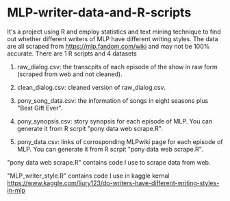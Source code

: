 # MLP-writer-data-and-R-scripts
It's a project using R and employ statistics and text mining technique to find out whether different writers of MLP have different writing styles.
The data are all scraped from https://mlp.fandom.com/wiki and may not be 100% accurate. There are 1 R scripts and 4 datasets

1. raw_dialog.csv: the transcpits of each episode of the show in raw form (scraped from web and not cleaned).

2. clean_dialog.csv: cleaned version of raw_dialog.csv.

3. pony_song_data.csv: the information of songs in eight seasons plus "Best Gift Ever".

4. pony_synopsis.csv: story synopsis for each episode of MLP. You can generate it from R scrpit "pony data web scrape.R".

5. pony_data.csv: links of corrosponding MLPwiki page for each episode of MLP. You can generate it from R scrpit "pony data web scrape.R".

"pony data web scrape.R" contains code I use to scrape data from web. 

"MLP_writer_style.R" contains code I use in kaggle kernal https://www.kaggle.com/liury123/do-writers-have-different-writing-styles-in-mlp
